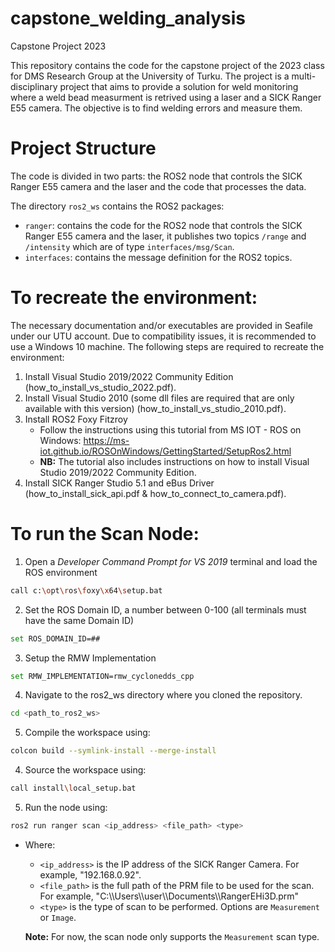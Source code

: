 # capstone_welding_analysis
Capstone Project 2023

This repository contains the code for the capstone project of the 2023 class for DMS Research Group at the University of Turku. The project is a multi-disciplinary project that aims to provide a solution for weld monitoring where a weld bead measurment is retrived using a laser and a SICK Ranger E55 camera. The objective is to find welding errors and measure them.

# Project Structure
The code is divided in two parts: the ROS2 node that controls the SICK Ranger E55 camera and the laser and the code that processes the data.

The directory `ros2_ws` contains the ROS2 packages:
- `ranger`: contains the code for the ROS2 node that controls the SICK Ranger E55 camera and the laser, it publishes two topics `/range` and `/intensity` which are of type `interfaces/msg/Scan`.
- `interfaces`: contains the message definition for the ROS2 topics.


# To recreate the environment:
The necessary documentation and/or executables are provided in Seafile under our UTU account. Due to compatibility issues, it is recommended to use a Windows 10 machine. The following steps are required to recreate the environment:
1. Install Visual Studio 2019/2022 Community Edition (how_to_install_vs_studio_2022.pdf).
2. Install Visual Studio 2010 (some dll files are required that are only available with this version) (how_to_install_vs_studio_2010.pdf).
3. Install ROS2 Foxy Fitzroy
    - Follow the instructions using this tutorial from MS IOT - ROS on Windows: https://ms-iot.github.io/ROSOnWindows/GettingStarted/SetupRos2.html
    - **NB:** The tutorial also includes instructions on how to install Visual Studio 2019/2022 Community Edition.
4. Install SICK Ranger Studio 5.1 and eBus Driver (how_to_install_sick_api.pdf & how_to_connect_to_camera.pdf).

# To run the Scan Node:
1. Open a _Developer Command Prompt for VS 2019_ terminal and load the ROS environment
```bash
call c:\opt\ros\foxy\x64\setup.bat
```
2. Set the ROS Domain ID, a number between 0-100 (all terminals must have the same Domain ID)
```bash
set ROS_DOMAIN_ID=##
```
3. Setup the RMW Implementation
```bash
set RMW_IMPLEMENTATION=rmw_cyclonedds_cpp
```
4. Navigate to the ros2_ws directory where you cloned the repository.
```bash
cd <path_to_ros2_ws>
```
5. Compile the workspace using:
```bash
colcon build --symlink-install --merge-install
```
4. Source the workspace using:
``` bash
call install\local_setup.bat
```
5. Run the node using:
```bash
ros2 run ranger scan <ip_address> <file_path> <type>
```
- Where:
    - `<ip_address>` is the IP address of the SICK Ranger Camera. For example, "192.168.0.92".
    - `<file_path>` is the full path of the PRM file to be used for the scan. For example, "C:\\\Users\\\user\\\Documents\\\RangerEHi3D.prm"
    - `<type>` is the type of scan to be performed. Options are `Measurement` or `Image`.

  **Note:** For now, the scan node only supports the `Measurement` scan type.